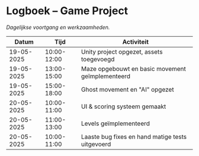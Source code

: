 # Logboek – Game Project

_Dagelijkse voortgang en werkzaamheden._

| Datum      | Tijd        | Activiteit                                       |
| ---------- | ----------- | ------------------------------------------------ |
| 19-05-2025 | 10:00-12:00 | Unity project opgezet, assets toegevoegd         |
| 19-05-2025 | 13:00-15:00 | Maze opgebouwt en basic movement geïmplementeerd |
| 19-05-2025 | 15:00-18:00 | Ghost movement en "AI" opgezet                   |
| 20-05-2025 | 10:00-11:00 | UI & scoring systeem gemaakt                     |
| 20-05-2025 | 11:00-13:00 | Levels geïmplementeerd                           |
| 20-05-2025 | 10:00-11:00 | Laaste bug fixes en hand matige tests uitgevoerd |
